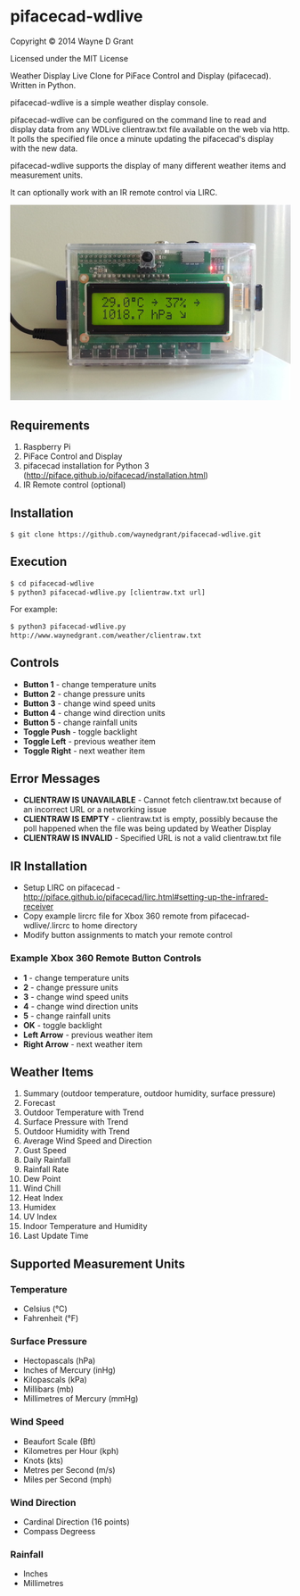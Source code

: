 # pifacecad-wdlive

Copyright © 2014 Wayne D Grant

Licensed under the MIT License

Weather Display Live Clone for PiFace Control and Display (pifacecad). Written in Python.

pifacecad-wdlive is a simple weather display console.

pifacecad-wdlive can be configured on the command line to read and display data from any
WDLive clientraw.txt file available on the web via http.
It polls the specified file once a minute updating the pifacecad's display with the new data.

pifacecad-wdlive supports the display of many different weather items and measurement units.

It can optionally work with an IR remote control via LIRC.

![alt tag](pifacecad-wdlive.jpg)

## Requirements

1. Raspberry Pi
2. PiFace Control and Display
3. pifacecad installation for Python 3 (http://piface.github.io/pifacecad/installation.html)
4. IR Remote control (optional)

## Installation

```
$ git clone https://github.com/waynedgrant/pifacecad-wdlive.git
```

## Execution

```
$ cd pifacecad-wdlive
$ python3 pifacecad-wdlive.py [clientraw.txt url]
```

For example:

```
$ python3 pifacecad-wdlive.py http://www.waynedgrant.com/weather/clientraw.txt
```

## Controls

* **Button 1** - change temperature units
* **Button 2** - change pressure units
* **Button 3** - change wind speed units
* **Button 4** - change wind direction units
* **Button 5** - change rainfall units
* **Toggle Push** - toggle backlight
* **Toggle Left** - previous weather item
* **Toggle Right** - next weather item

## Error Messages

* **CLIENTRAW IS UNAVAILABLE** - Cannot fetch clientraw.txt because of an incorrect URL or a networking issue
* **CLIENTRAW IS EMPTY** - clientraw.txt is empty, possibly because the poll happened when the file was being updated by Weather Display
* **CLIENTRAW IS INVALID** - Specified URL is not a valid clientraw.txt file

## IR Installation

* Setup LIRC on pifacecad - http://piface.github.io/pifacecad/lirc.html#setting-up-the-infrared-receiver
* Copy example lircrc file for Xbox 360 remote from pifacecad-wdlive/.lircrc to home directory
* Modify button assignments to match your remote control

### Example Xbox 360 Remote Button Controls

* **1** - change temperature units
* **2** - change pressure units
* **3** - change wind speed units
* **4** - change wind direction units
* **5** - change rainfall units
* **OK** - toggle backlight
* **Left Arrow** - previous weather item
* **Right Arrow** - next weather item

## Weather Items

1. Summary (outdoor temperature, outdoor humidity, surface pressure)
2. Forecast
3. Outdoor Temperature with Trend
4. Surface Pressure with Trend
5. Outdoor Humidity with Trend
6. Average Wind Speed and Direction
7. Gust Speed
8. Daily Rainfall
9. Rainfall Rate
10. Dew Point
11. Wind Chill
12. Heat Index
13. Humidex
14. UV Index
15. Indoor Temperature and Humidity
16. Last Update Time

## Supported Measurement Units

### Temperature

* Celsius (°C)
* Fahrenheit (°F)

### Surface Pressure

* Hectopascals (hPa)
* Inches of Mercury (inHg)
* Kilopascals (kPa)
* Millibars (mb)
* Millimetres of Mercury (mmHg)

### Wind Speed

* Beaufort Scale (Bft)
* Kilometres per Hour (kph)
* Knots (kts)
* Metres per Second (m/s)
* Miles per Second (mph)

### Wind Direction

* Cardinal Direction (16 points)
* Compass Degreess

### Rainfall

* Inches
* Millimetres
